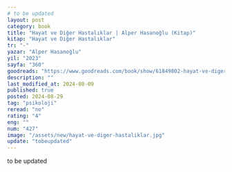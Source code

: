 ```yaml
---
# to be updated
layout: post
category: book
title: "Hayat ve Diğer Hastalıklar | Alper Hasanoğlu (Kitap)"
kitap: "Hayat ve Diğer Hastalıklar"
tr: "-"
yazar: "Alper Hasanoğlu"
yil: "2023"
sayfa: "360"
goodreads: "https://www.goodreads.com/book/show/61849802-hayat-ve-diger-hastaliklar"
description: ""
last_modified_at: 2024-08-09
published: true
posted: 2024-08-29
tag: "psikoloji"
reread: "no"
rating: "4"
eng: ""
num: "427"
image: "/assets/new/hayat-ve-diger-hastaliklar.jpg"
update: "tobeupdated"
---
```


to be updated
